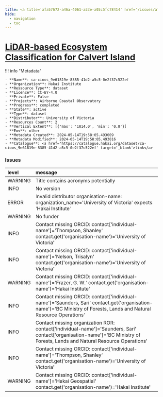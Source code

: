 ```yaml
---
title: <a title='afa57672-a46a-4061-a33e-a05c5fc78414' href='/issues/afa57672-a46a-4061-a33e-a05c5fc78414/' target='_blank'>LiDAR-based Ecosystem Classification for Calvert Island</a>
hide:
  - navigation
  - toc
---
```


# <a title='afa57672-a46a-4061-a33e-a05c5fc78414' href='/issues/afa57672-a46a-4061-a33e-a05c5fc78414/' target='_blank'>LiDAR-based Ecosystem Classification for Calvert Island</a>

<div id='map'></div>

!!! info "Metadata"
    
    - **Name**: ca-cioos_9e61819e-8385-41d2-a5c5-0e2f37c522ef 
    - **Organization**: Hakai Institute 
    - **Ressource Type**: dataset 
    - **Licence**: CC-BY-4.0 
    - **Private**: False 
    - **Projects**: Airborne Coastal Observatory 
    - **Progress**: completed 
    - **State**: active 
    - **Type**: dataset 
    - **Distributor**: University of Victoria 
    - **Resources Count**: 2 
    - **Vertical Extent**: [{'max': '1014.0', 'min': '0.0'}] 
    - **Eov**: other 
    - **Metadata Created**: 2024-05-14T19:58:05.493009 
    - **Metadata Modified**: 2024-05-14T19:58:05.493016 
    - **Catalogue**: <a href='https://catalogue.hakai.org/dataset/ca-cioos_9e61819e-8385-41d2-a5c5-0e2f37c522ef' target='_blank'>link</a> 

### Issues

| level   | message                                                                                                                                                                     |
|:--------|:----------------------------------------------------------------------------------------------------------------------------------------------------------------------------|
| WARNING | Title contains acronyms potentially                                                                                                                                         |
| INFO    | No version                                                                                                                                                                  |
| ERROR   | Invalid distributor organisation-name: organization_name='University of Victoria' expects 'Hakai Institute'                                                                 |
| WARNING | No funder                                                                                                                                                                   |
| INFO    | Contact missing ORCID: contact['individual-name']='Thompson, Shanley' contact.get('organisation-name')='University of Victoria'                                             |
| INFO    | Contact missing ORCID: contact['individual-name']='Nelson, Trisalyn' contact.get('organisation-name')='University of Victoria'                                              |
| WARNING | Contact missing ORCID: contact['individual-name']='Frazer, G. W.' contact.get('organisation-name')='Hakai Institute'                                                        |
| INFO    | Contact missing ORCID: contact['individual-name']='Saunders, Sari' contact.get('organisation-name')='BC Ministry of Forests, Lands and Natural Resource Operations'         |
| INFO    | Contact missing organization ROR:  contact['individual-name']='Saunders, Sari' contact['organisation-name']='BC Ministry of Forests, Lands and Natural Resource Operations' |
| INFO    | Contact missing ORCID: contact['individual-name']='Thompson, Shanley' contact.get('organisation-name')='University of Victoria'                                             |
| WARNING | Contact missing ORCID: contact['individual-name']='Hakai Geospatial' contact.get('organisation-name')='Hakai Institute'                                                     |

<script>
   document.addEventListener("DOMContentLoaded", function() {
    var map = L.map('map').setView([51.505, -125.09], 5);
    L.tileLayer('https://tile.openstreetmap.org/{z}/{x}/{y}.png', {
        maxZoom: 19,
        attribution: '&copy; <a href="http://www.openstreetmap.org/copyright">OpenStreetMap</a>'
    }).addTo(map);
    var geojsonFeature = {
        "type": "Feature",
        "properties": {
            "name" : "<a title='afa57672-a46a-4061-a33e-a05c5fc78414' href='/issues/afa57672-a46a-4061-a33e-a05c5fc78414/' target='_blank'>LiDAR-based Ecosystem Classification for Calvert Island</a>"
        },
        "geometry": {'type': 'Polygon', 'coordinates': [[[-128.22692871093747, 51.40948589555509], [-127.80944824218746, 51.40948589555509], [-127.80944824218746, 51.74233687689102], [-128.22692871093747, 51.74233687689102], [-128.22692871093747, 51.40948589555509]]]}
    }
    L.geoJSON(geojsonFeature).addTo(map);
   })
</script>